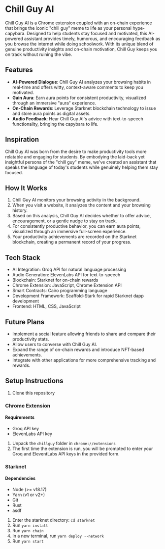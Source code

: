 # Chill Guy AI

Chill Guy AI is a Chrome extension coupled with an on-chain experience that brings the iconic "chill guy" meme to life as your personal hype-capybara. Designed to help students stay focused and motivated, this AI-powered assistant provides timely, humorous, and encouraging feedback as you browse the internet while doing schoolwork. With its unique blend of genuine productivity insights and on-chain motivation, Chill Guy keeps you on track without ruining the vibe.

## Features

- **AI-Powered Dialogue**: Chill Guy AI analyzes your browsing habits in real-time and offers witty, context-aware comments to keep you motivated.
- **Gain Aura**: Earn aura points for consistent productivity, visualized through an immersive "aura" experience.
- **On-Chain Rewards**: Leverage Starknet blockchain technology to issue and store aura points as digital assets.
- **Audio Feedback**: Hear Chill Guy AI's advice with text-to-speech functionality, bringing the capybara to life.

## Inspiration

Chill Guy AI was born from the desire to make productivity tools more relatable and engaging for students. By embodying the laid-back yet insightful persona of the "chill guy" meme, we've created an assistant that speaks the language of today's students while genuinely helping them stay focused.

## How It Works

1. Chill Guy AI monitors your browsing activity in the background.
2. When you visit a website, it analyzes the content and your browsing history.
3. Based on this analysis, Chill Guy AI decides whether to offer advice, encouragement, or a gentle nudge to stay on track.
4. For consistently productive behavior, you can earn aura points, visualized through an immersive full-screen experience.
5. Your productivity achievements are recorded on the Starknet blockchain, creating a permanent record of your progress.

## Tech Stack

- AI Integration: Groq API for natural language processing
- Audio Generation: ElevenLabs API for text-to-speech
- Blockchain: Starknet for on-chain rewards
- Chrome Extension: JavaScript, Chrome Extension API
- Smart Contracts: Cairo programming language
- Development Framework: Scaffold-Stark for rapid Starknet dapp development
- Frontend: HTML, CSS, JavaScript

## Future Plans

- Implement a social feature allowing friends to share and compare their productivity stats.
- Allow users to converse with Chill Guy AI.
- Expand the range of on-chain rewards and introduce NFT-based achievements.
- Integrate with other applications for more comprehensive tracking and rewards.

## Setup Instructions
1. Clone this repository

### Chrome Extension
#### Requirements
- Groq API key
- ElevenLabs API key

1. Unpack the `chillguy` folder in `chrome://extensions`
2. The first time the extension is run, you will be prompted to enter your Groq and EleventLabs API keys in the provided form. 

### Starknet
#### Dependencies
- Node (>= v18.17)
- Yarn (v1 or v2+)
- Git
- Rust
- asdf

1. Enter the starknet directory: `cd starknet`
2. Run `yarn install`
3. Run `yarn chain`
4. In a new terminal, run `yarn deploy --network`
5. Run `yarn start`






